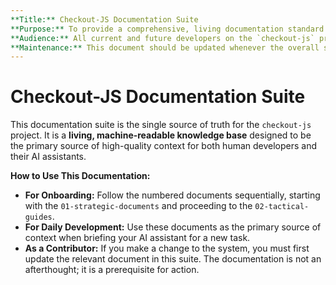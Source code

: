 ```yaml
---
**Title:** Checkout-JS Documentation Suite
**Purpose:** To provide a comprehensive, living documentation standard for the `checkout-js` project, serving as the single source of truth for both human developers and their AI assistants.
**Audience:** All current and future developers on the `checkout-js` project.
**Maintenance:** This document should be updated whenever the overall structure of the documentation suite changes.
---
```


# **Checkout-JS Documentation Suite**

This documentation suite is the single source of truth for the `checkout-js` project. It is a **living, machine-readable knowledge base** designed to be the primary source of high-quality context for both human developers and their AI assistants.

**How to Use This Documentation:**
*   **For Onboarding:** Follow the numbered documents sequentially, starting with the `01-strategic-documents` and proceeding to the `02-tactical-guides`.
*   **For Daily Development:** Use these documents as the primary source of context when briefing your AI assistant for a new task.
*   **As a Contributor:** If you make a change to the system, you must first update the relevant document in this suite. The documentation is not an afterthought; it is a prerequisite for action.
